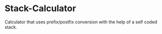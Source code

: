 # Stack-Calculator
Calculator that uses prefix/postfix conversion with the help of a self coded stack.
